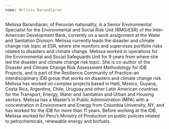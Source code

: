 ```yaml
---
name: Melissa Barandiaran
---
```


Melissa Barandiaran, of Peruvian nationality, is a Senior Environmental Specialist for the Environmental and Social Risk Unit (RMG/ESR) of the Inter-American Development Bank, currently on a work assignment at the Water and Sanitation Division. Melissa currently leads the disaster and climate change risk topic at ESR, where she monitors and supervises portfolio risks related to disasters and climate change. Melissa worked in operations for the Environmental and Social Safeguards Unit for 9 years from where she led the disaster and climate change risk topic. She is co-author of the Disaster and Climate Change Risk Assessment Methodology for IDB Projects, and is part of the Resilience Community of Practice–an interdisciplinary IDB group that works on disasters and climate change risk. Melissa has worked on complex projects based in Haiti, Mexico, Guyana, Costa Rica, Argentina, Chile, Uruguay and other Latin American countries for the Transport, Energy, Water and Sanitation and Urban and Housing sectors. Melissa has a Master’s in Public Administration (MPA) with a concentration in Environment and Energy from Columbia University, NY, and has worked for the IDB for more than 11 years. Before working at the IDB, Melissa worked for Peru’s Ministry of Production on public policies related to petrochemicals, renewable energy and biofuels.